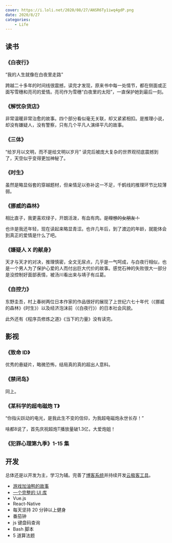 ```yaml
---
cover: https://i.loli.net/2020/08/27/ANSR6Ty1iwq4gdP.png
date: 2020/8/27
categories:
    - Life
---
```


## 读书

### 《白夜行》

“我的人生就像在白夜里走路”

跨越二十多年的时间线很震撼，读完才发现，原来书中每一处情节，都在侧面或正面写雪穗和亮司的爱情。亮司作为雪穗“白夜里的太阳”，一直保护她到最后一刻。

### 《解忧杂货店》

非常温暖非常治愈的故事。四个部分看似毫无关联，却又紧紧相扣。是推理小说，却没有嫌疑人，没有警察，只有几个平凡人演绎平凡的故事。

### 《三体》

“给岁月以文明，而不是给文明以岁月”
读完后被庞大复杂的世界观彻底震撼到了，天空似乎变得更加神秘了。

### 《时生》

虽然是略显俗套的穿越题材，但亲情足以弥补这一不足，千鹤线的推理环节比较薄弱。

### 《挪威的森林》

相比直子，我更喜欢绿子，开朗活泼，有血有肉。~~是理想的女朋友！~~

也许是我还年轻，现在读起来略显青涩。也许几年后，到了渡边的年龄，就能体会到真正的爱情是什么了吧。

### 《嫌疑人 X 的献身》

天才与天才的对决，推理慎密，全文无尿点，几乎是一气呵成，与白夜行相似，也是一个男人为了保护心爱的人而付出巨大代价的故事。感觉石神的失败很大一部分是没控制好面部表情，被汤川看出来与靖子有瓜葛。

### 《自控力》

东野圭吾，村上春树两位日本作家的作品很好的展现了上世纪六七十年代（《挪威的森林》《时生》）以及经济泡沫前（《白夜行》）的日本社会风貌。

此外还有《程序员修炼之道》《当下的力量》没有读完。

## 影视

### 《致命 ID》

优秀的悬疑片，略微恐怖，结局真的真的超出人意料。

###  《禁闭岛》

同上。

### 《某科学的超电磁炮 T》

“你指尖跃动的电光，是我此生不变的信仰，为我超电磁炮永世长存！”

啥都8说了，首先庆祝超炮T播放量破1.3亿，大爱炮姐！

### 《犯罪心理第九季》1-15 集

## 开发

总体还是以开发为主，学习为辅。完善了[博客系统](https://blog.yungeeker.com)并持续开发[云极客工具](https://www.ygktool.cn)。

-   [游戏加油鸭的故事](https://github.com/rivertwilight/adventurex)
-   [一个完整的 UI 库](https://github.com/rivertwilight/mdui-in-react)
-   Vue.js
-   React-Native
-   每天坚持 20 分钟以上健身
-   番茄钟
-   js 键盘码查询
-   Bash 脚本
-   5 道算法题
